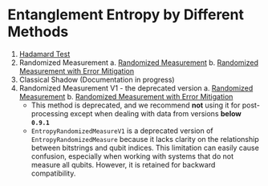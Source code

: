 # Entanglement Entropy by Different Methods

1. [Hadamard Test](./1_hadamard.ipynb)
2. Randomized Measurement
   a. [Randomized Measurement](./2a_randomized_measure.ipynb)
   b. [Randomized Measurement with Error Mitigation](./2b_randomized_measure.ipynb)
3. Classical Shadow (Documentation in progress)
4. Randomized Measurement V1 - the deprecated version
   a. [Randomized Measurement](./4a_randomized_measure_v1.ipynb)
   b. [Randomized Measurement with Error Mitigation](./4b_randomized_measure_v1.ipynb)
   - This method is deprecated, and we recommend **not** using it for post-processing except when dealing with data from versions **below `0.9.1`**
   - `EntropyRandomizedMeasureV1` is a deprecated version of `EntropyRandomizedMeasure` because it lacks clarity on the relationship between bitstrings and qubit indices. This limitation can easily cause confusion, especially when working with systems that do not measure all qubits. However, it is retained for backward compatibility.
